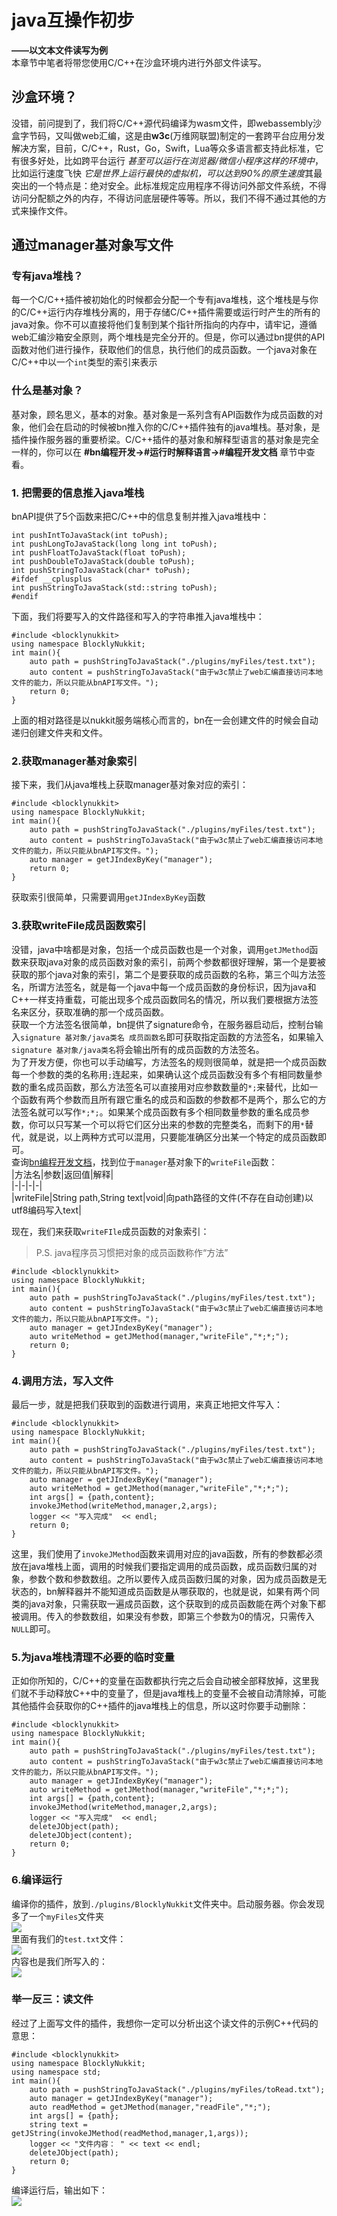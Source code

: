 # java互操作初步     
**——以文本文件读写为例**     
本章节中笔者将带您使用C/C++在沙盒环境内进行外部文件读写。     
## 沙盒环境？     
没错，前问提到了，我们将C/C++源代码编译为wasm文件，即webassembly沙盒字节码，又叫做web汇编，这是由**w3c**(万维网联盟)制定的一套跨平台应用分发解决方案，目前，C/C++，Rust，Go，Swift，Lua等众多语言都支持此标准，它有很多好处，比如跨平台运行 *甚至可以运行在浏览器/微信小程序这样的环境中*，比如运行速度飞快 *它是世界上运行最快的虚拟机，可以达到90%的原生速度*其最突出的一个特点是：绝对安全。此标准规定应用程序不得访问外部文件系统，不得访问分配额之外的内存，不得访问底层硬件等等。所以，我们不得不通过其他的方式来操作文件。     
## 通过manager基对象写文件     
### 专有java堆栈？     
每一个C/C++插件被初始化的时候都会分配一个专有java堆栈，这个堆栈是与你的C/C++运行内存堆栈分离的，用于存储C/C++插件需要或运行时产生的所有的java对象。你不可以直接将他们复制到某个指针所指向的内存中，请牢记，遵循web汇编沙箱安全原则，两个堆栈是完全分开的。但是，你可以通过bn提供的API函数对他们进行操作，获取他们的信息，执行他们的成员函数。一个java对象在C/C++中以一个`int`类型的索引来表示     
### 什么是基对象？     
基对象，顾名思义，基本的对象。基对象是一系列含有API函数作为成员函数的对象，他们会在启动的时候被bn推入你的C/C++插件独有的java堆栈。基对象，是插件操作服务器的重要桥梁。C/C++插件的基对象和解释型语言的基对象是完全一样的，你可以在 **#bn编程开发->#运行时解释语言->#编程开发文档** 章节中查看。     
### 1. 把需要的信息推入java堆栈     
bnAPI提供了5个函数来把C/C++中的信息复制并推入java堆栈中：     
```     
int pushIntToJavaStack(int toPush);     
int pushLongToJavaStack(long long int toPush);     
int pushFloatToJavaStack(float toPush);     
int pushDoubleToJavaStack(double toPush);     
int pushStringToJavaStack(char* toPush);     
#ifdef __cplusplus     
int pushStringToJavaStack(std::string toPush);     
#endif     
```     
下面，我们将要写入的文件路径和写入的字符串推入java堆栈中：     
```     
#include <blocklynukkit>     
using namespace BlocklyNukkit;     
int main(){     
    auto path = pushStringToJavaStack("./plugins/myFiles/test.txt");     
    auto content = pushStringToJavaStack("由于w3c禁止了web汇编直接访问本地文件的能力，所以只能从bnAPI写文件。");     
    return 0;     
}     
```     
上面的相对路径是以nukkit服务端核心而言的，bn在一会创建文件的时候会自动递归创建文件夹和文件。     
### 2.获取manager基对象索引     
接下来，我们从java堆栈上获取manager基对象对应的索引：     
```     
#include <blocklynukkit>     
using namespace BlocklyNukkit;     
int main(){     
    auto path = pushStringToJavaStack("./plugins/myFiles/test.txt");     
    auto content = pushStringToJavaStack("由于w3c禁止了web汇编直接访问本地文件的能力，所以只能从bnAPI写文件。");     
    auto manager = getJIndexByKey("manager");     
    return 0;     
}     
```     
获取索引很简单，只需要调用`getJIndexByKey`函数     
### 3.获取writeFile成员函数索引     
没错，java中啥都是对象，包括一个成员函数也是一个对象，调用`getJMethod`函数来获取java对象的成员函数对象的索引，前两个参数都很好理解，第一个是要被获取的那个java对象的索引，第二个是要获取的成员函数的名称，第三个叫方法签名，所谓方法签名，就是每一个java中每一个成员函数的身份标识，因为java和C++一样支持重载，可能出现多个成员函数同名的情况，所以我们要根据方法签名来区分，获取准确的那一个成员函数。       
获取一个方法签名很简单，bn提供了signature命令，在服务器启动后，控制台输入`signature 基对象/java类名 成员函数名`即可获取指定函数的方法签名，如果输入`signature 基对象/java类名`将会输出所有的成员函数的方法签名。       
为了开发方便，你也可以手动编写，方法签名的规则很简单，就是把一个成员函数每一个参数的类的名称用`;`连起来，如果确认这个成员函数没有多个有相同数量参数的重名成员函数，那么方法签名可以直接用对应参数数量的`*;`来替代，比如一个函数有两个参数而且所有跟它重名的成员和函数的参数都不是两个，那么它的方法签名就可以写作`*;*;`。如果某个成员函数有多个相同数量参数的重名成员参数，你可以只写某一个可以将它们区分出来的参数的完整类名，而剩下的用`*`替代，就是说，以上两种方式可以混用，只要能准确区分出某一个特定的成员函数即可。     
查询[bn编程开发文档](http://www.blocklynukkit.info/1994516)，找到位于`manager`基对象下的`writeFile`函数：     
|方法名|参数|返回值|解释|     
|-|-|-|-|     
|writeFile|String path,String text|void|向path路径的文件(不存在自动创建)以utf8编码写入text|     
       
现在，我们来获取`writeFIle`成员函数的对象索引：     
> P.S. java程序员习惯把对象的成员函数称作“方法”     
     
```     
#include <blocklynukkit>     
using namespace BlocklyNukkit;     
int main(){     
    auto path = pushStringToJavaStack("./plugins/myFiles/test.txt");     
    auto content = pushStringToJavaStack("由于w3c禁止了web汇编直接访问本地文件的能力，所以只能从bnAPI写文件。");     
    auto manager = getJIndexByKey("manager");     
    auto writeMethod = getJMethod(manager,"writeFile","*;*;");     
    return 0;     
}     
```     
### 4.调用方法，写入文件     
最后一步，就是把我们获取到的函数进行调用，来真正地把文件写入：     
```     
#include <blocklynukkit>     
using namespace BlocklyNukkit;     
int main(){     
    auto path = pushStringToJavaStack("./plugins/myFiles/test.txt");     
    auto content = pushStringToJavaStack("由于w3c禁止了web汇编直接访问本地文件的能力，所以只能从bnAPI写文件。");     
    auto manager = getJIndexByKey("manager");     
    auto writeMethod = getJMethod(manager,"writeFile","*;*;");     
    int args[] = {path,content};     
    invokeJMethod(writeMethod,manager,2,args);     
    logger << "写入完成"  << endl;     
    return 0;     
}     
```     
这里，我们使用了`invokeJMethod`函数来调用对应的java函数，所有的参数都必须放在java堆栈上面，调用的时候我们要指定调用的成员函数，成员函数归属的对象，参数个数和参数数组。之所以要传入成员函数归属的对象，因为成员函数是无状态的，bn解释器并不能知道成员函数是从哪获取的，也就是说，如果有两个同类的java对象，只需获取一遍成员函数，这个获取到的成员函数能在两个对象下都被调用。传入的参数数组，如果没有参数，即第三个参数为0的情况，只需传入`NULL`即可。     
### 5.为java堆栈清理不必要的临时变量     
正如你所知的，C/C++的变量在函数都执行完之后会自动被全部释放掉，这里我们就不手动释放C++中的变量了，但是java堆栈上的变量不会被自动清除掉，可能其他插件会获取你的C++插件的java堆栈上的信息，所以这时你要手动删除：     
```     
#include <blocklynukkit>     
using namespace BlocklyNukkit;     
int main(){     
    auto path = pushStringToJavaStack("./plugins/myFiles/test.txt");     
    auto content = pushStringToJavaStack("由于w3c禁止了web汇编直接访问本地文件的能力，所以只能从bnAPI写文件。");     
    auto manager = getJIndexByKey("manager");     
    auto writeMethod = getJMethod(manager,"writeFile","*;*;");     
    int args[] = {path,content};     
    invokeJMethod(writeMethod,manager,2,args);     
    logger << "写入完成"  << endl;     
    deleteJObject(path);     
    deleteJObject(content);     
    return 0;     
}     
```     
### 6.编译运行     
编译你的插件，放到`./plugins/BlocklyNukkit`文件夹中。启动服务器。你会发现多了一个`myFiles`文件夹     
![](../../images/screenshot_1610514974463.png)     
里面有我们的`test.txt`文件：     
![](../../images/screenshot_1610515015055.png)     
内容也是我们所写入的：     
![](../../images/screenshot_1610515038053.png)     
### 举一反三：读文件     
经过了上面写文件的插件，我想你一定可以分析出这个读文件的示例C++代码的意思：     
```     
#include <blocklynukkit>     
using namespace BlocklyNukkit;     
using namespace std;     
int main(){     
    auto path = pushStringToJavaStack("./plugins/myFiles/toRead.txt");     
    auto manager = getJIndexByKey("manager");     
    auto readMethod = getJMethod(manager,"readFile","*;");     
    int args[] = {path};     
    string text = getJString(invokeJMethod(readMethod,manager,1,args));     
    logger << "文件内容： " << text << endl;     
    deleteJObject(path);     
    return 0;     
}     
```     
编译运行后，输出如下：     
![](../../images/screenshot_1610548506980.png)     
